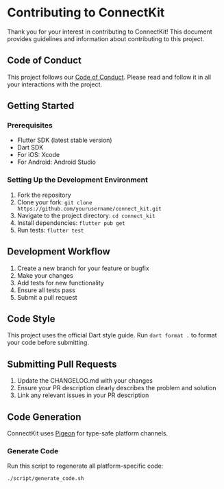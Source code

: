 # Contributing to ConnectKit

Thank you for your interest in contributing to ConnectKit! This document provides guidelines and information about contributing to this project.

## Code of Conduct

This project follows our [Code of Conduct](CODE_OF_CONDUCT.md). Please read and follow it in all your interactions with the project.

## Getting Started

### Prerequisites

- Flutter SDK (latest stable version)
- Dart SDK
- For iOS: Xcode
- For Android: Android Studio

### Setting Up the Development Environment

1. Fork the repository
2. Clone your fork: `git clone https://github.com/yourusername/connect_kit.git`
3. Navigate to the project directory: `cd connect_kit`
4. Install dependencies: `flutter pub get`
5. Run tests: `flutter test`

## Development Workflow

1. Create a new branch for your feature or bugfix
2. Make your changes
3. Add tests for new functionality
4. Ensure all tests pass
5. Submit a pull request

## Code Style

This project uses the official Dart style guide. Run `dart format .` to format your code before submitting.

## Submitting Pull Requests

1. Update the CHANGELOG.md with your changes
2. Ensure your PR description clearly describes the problem and solution
3. Link any relevant issues in your PR description

## Code Generation

ConnectKit uses [Pigeon](https://pub.dev/packages/pigeon) for type-safe platform channels.

### Generate Code
Run this script to regenerate all platform-specific code:
```bash
./script/generate_code.sh
